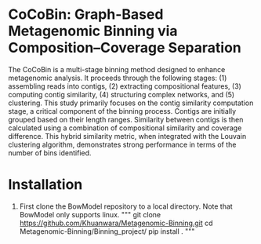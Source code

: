 # CoCoBin: Graph-Based Metagenomic Binning via Composition–Coverage Separation
The CoCoBin is a multi-stage binning method designed to enhance metagenomic analysis. It proceeds through the following stages: (1) assembling reads into contigs, (2) extracting compositional features, (3) computing contig similarity, (4) structuring complex networks, and (5) clustering. This study primarily focuses on the contig similarity computation stage, a critical component of the binning process. Contigs are initially grouped based on their length ranges. Similarity between contigs is then calculated using a combination of compositional similarity and coverage difference. This hybrid similarity metric, when integrated with the Louvain clustering algorithm, demonstrates strong performance in terms of the number of bins identified.
# Installation
1. First clone the BowModel repository to a local directory. Note that BowModel only supports linux.
"""
git clone https://github.com/Khuanwara/Metagenomic-Binning.git
cd Metagenomic-Binning/Binning_project/
pip install .
"""
